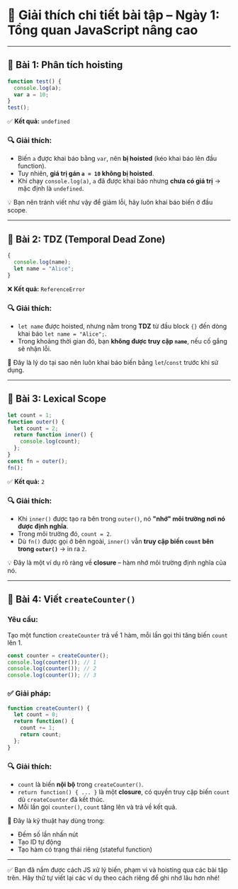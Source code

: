 
# 📝 Giải thích chi tiết bài tập – Ngày 1: Tổng quan JavaScript nâng cao

---

## 🧩 Bài 1: Phân tích hoisting

```js
function test() {
  console.log(a);
  var a = 10;
}
test();
```

✅ **Kết quả:** `undefined`

### 🔍 Giải thích:
- Biến `a` được khai báo bằng `var`, nên **bị hoisted** (kéo khai báo lên đầu function).
- Tuy nhiên, **giá trị gán `a = 10` không bị hoisted**.
- Khi chạy `console.log(a)`, `a` đã được khai báo nhưng **chưa có giá trị** → mặc định là `undefined`.

💡 Bạn nên tránh viết như vậy để giảm lỗi, hãy luôn khai báo biến ở đầu scope.

---

## 🧩 Bài 2: TDZ (Temporal Dead Zone)

```js
{
  console.log(name);
  let name = "Alice";
}
```

❌ **Kết quả:** `ReferenceError`

### 🔍 Giải thích:
- `let name` được hoisted, nhưng nằm trong **TDZ** từ đầu block `{}` đến dòng khai báo `let name = "Alice";`.
- Trong khoảng thời gian đó, bạn **không được truy cập `name`**, nếu cố gắng sẽ nhận lỗi.

📌 Đây là lý do tại sao nên luôn khai báo biến bằng `let`/`const` trước khi sử dụng.

---

## 🧩 Bài 3: Lexical Scope

```js
let count = 1;
function outer() {
  let count = 2;
  return function inner() {
    console.log(count);
  };
}
const fn = outer();
fn();
```

✅ **Kết quả:** `2`

### 🔍 Giải thích:
- Khi `inner()` được tạo ra bên trong `outer()`, nó **"nhớ" môi trường nơi nó được định nghĩa**.
- Trong môi trường đó, `count = 2`.
- Dù `fn()` được gọi ở bên ngoài, `inner()` vẫn **truy cập biến `count` bên trong `outer()`** → in ra `2`.

💡 Đây là một ví dụ rõ ràng về **closure** – hàm nhớ môi trường định nghĩa của nó.

---

## 🧩 Bài 4: Viết `createCounter()`

### Yêu cầu:
Tạo một function `createCounter` trả về 1 hàm, mỗi lần gọi thì tăng biến `count` lên 1.

```js
const counter = createCounter();
console.log(counter()); // 1
console.log(counter()); // 2
console.log(counter()); // 3
```

### ✅ Giải pháp:

```js
function createCounter() {
  let count = 0;
  return function() {
    count += 1;
    return count;
  };
}
```

### 🔍 Giải thích:
- `count` là biến **nội bộ** trong `createCounter()`.
- `return function() { ... }` là một **closure**, có quyền truy cập biến `count` dù `createCounter` đã kết thúc.
- Mỗi lần gọi `counter()`, `count` tăng lên và trả về kết quả.

📌 Đây là kỹ thuật hay dùng trong:
- Đếm số lần nhấn nút
- Tạo ID tự động
- Tạo hàm có trạng thái riêng (stateful function)

---

✅ Bạn đã nắm được cách JS xử lý biến, phạm vi và hoisting qua các bài tập trên. Hãy thử tự viết lại các ví dụ theo cách riêng để ghi nhớ lâu hơn nhé!
